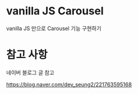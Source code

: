 # vanilla JS Carousel
vanilla JS 만으로 Carousel 기능 구현하기

# 참고 사항

네이버 블로그 글 참고

https://blog.naver.com/dev_seung2/221763595168
